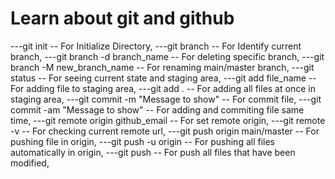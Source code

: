 # Learn about git and github

---git init  -- For Initialize Directory,
---git branch -- For Identify current branch,
---git branch -d branch_name -- For deleting specific branch,
---git branch -M new_branch_name -- For renaming main/master branch,
---git status -- For seeing current state and staging area,
---git add file_name -- For adding file to staging area,
---git add .  -- For adding all files  at once in staging area,
---git commit -m "Message to show"  -- For commit file,
---git commit -am "Message to show"  -- For adding and commiting file same time,
---git remote origin github_email  -- For set remote origin,
---git remote -v  -- For checking current remote url,
---git push origin main/master  -- For pushing file in origin,
---git push -u origin  -- For pushing all files automatically in origin,
---git push  -- For push all files that have been modified,
